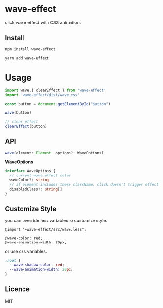 # wave-effect

click wave effect with CSS animation.

## Install

```bash
npm install wave-effect
```

```bash
yarn add wave-effect
```

# Usage

```javascript
import wave,{ clearEffect } from 'wave-effect'
import 'wave-effect/dist/wave.css'

const button = document.getElementById("button")

wave(button)

// clear effect
clearEffect(button)
```

## API

```javascript
wave(element: Element, options?: WaveOptions)
```

**WaveOptions**

```typescript
interface WaveOptions {
  // current wave effect color
  waveColor?: string 
  // if element includes these className, click doesn't trigger effect
  disabledClass?: string[] 
}
```

## Customize Style

you can override less variables to customize style.

```less
@import "~wave-effect/src/wave.less";

@wave-color: red;
@wave-animation-width: 20px;
```

or use css variables.

```css
:root {
  --wave-shadow-color: red;
  --wave-animation-width: 20px;
}
```



## Licence

MIT